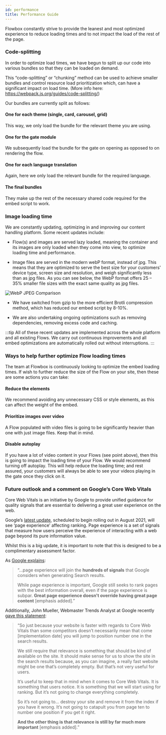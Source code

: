 ```yaml
---
id: performance
title: Performance Guide
---
```


Flowbox constantly strive to provide the leanest and most optimized experience to reduce loading times and to not impact the load of the rest of the page.

### Code-splitting

In order to optimize load times, we have begun to split up our code into various bundles so that they can be loaded on demand.

This “code-splitting” or “chunking” method can be used to achieve smaller bundles and control resource load prioritization which, can have a significant impact on load time. (More info here: https://webpack.js.org/guides/code-splitting/)

Our bundles are currently split as follows:

#### One for each theme (single, card, carousel, grid)

This way, we only load the bundle for the relevant theme you are using.

#### One for the gate module

We subsequently load the bundle for the gate on opening as opposed to on rendering the flow.

#### One for each language translation

Again, here we only load the relevant bundle for the required language.

#### The final bundles

They make up the rest of the necessary shared code required for the embed script to work.

### Image loading time

We are constantly updating, optimizing in and improving our content handling platform. Some recent updates include:

* Flow(s) and images are served lazy loaded, meaning the container and its images are only loaded when they come into view, to optimize loading time and performance.

* Image files are served in the modern webP format, instead of jpg. This means that they are optimized to serve the best size for your customers' device type, screen size and resolution, and weigh significantly less than as jpg files. As you can see below, the WebP format offers 25 – 35% smaller file sizes with the exact same quality as jpg files.

![WebP JPEG Comparison](/img/docs/webp_comparison.png)

* We have switched from gzip to the more efficient Brotli compression method, which has reduced our embed script by 8-10%.

* We are also undertaking ongoing optimizations such as removing dependencies, removing excess code and caching.

:::tip
All of these recent updates are implemented across the whole platform and all existing Flows. We carry out continuous improvements and all embed optimizations are automatically rolled out without interruptions.
:::

### Ways to help further optimize Flow loading times
The team at Flowbox is continuously looking to optimize the embed loading times. If wish to further reduce the size of the Flow on your site, then these are some actions you can take:

#### Reduce the elements
We recommend avoiding any unnecessary CSS or style elements, as this can affect the weight of the embed.

#### Prioritize images over video
A Flow populated with video files is going to be significantly heavier than one with just image files. Keep that in mind.

#### Disable autoplay
If you have a lot of video content in your Flows (see point above), then this is going to impact the loading time of your Flow. We would recommend turning off autoplay. This will help reduce the loading time; and rest assured, your customers will always be able to see your videos playing in the gate once they click on it.

### Future outlook and a comment on Google’s Core Web Vitals
Core Web Vitals is an initiative by Google to provide unified guidance for quality signals that are essential to delivering a great user experience on the web.

Google’s [latest update](https://developers.google.com/search/blog/2021/04/more-details-page-experience), scheduled to begin rolling out in August 2021, will see ‘page experience’ affecting ranking. Page experience is a set of signals that measure how users perceive the experience of interacting with a web page beyond its pure information value.

Whilst this is a big update, it is important to note that this is designed to be a complimentary assessment factor.

As [Google explains](https://developers.google.com/search/docs/guides/page-experience#signals):

> “...page experience will join the **hundreds of signals** that Google considers when generating Search results.
>
> While page experience is important, Google still seeks to rank pages with the best information overall, even if the page experience is subpar. **Great page experience doesn't override having great page content** [emphasis added].”

Additionally, John Mueller, Webmaster Trends Analyst at Google recently [gave this statement](https://www.searchenginejournal.com/google-site-traffic-core-web-vitals/397294/#close):

> “So just because your website is faster with regards to Core Web Vitals than some competitors doesn’t necessarily mean that come [implementation date] you will jump to position number one in the search results.
>
> We still require that relevance is something that should be kind of available on the site. It should make sense for us to show the site in the search results because, as you can imagine, a really fast website might be one that’s completely empty. But that’s not very useful for users.
>
> It’s useful to keep that in mind when it comes to Core Web Vitals. It is something that users notice. It is something that we will start using for ranking. But it’s not going to change everything completely.
>
> So it’s not going to… destroy your site and remove it from the index if you have it wrong. It’s not going to catapult you from page ten to number one position if you get it right.
>
> **And the other thing is that relevance is still by far much more important** [emphasis added].”
